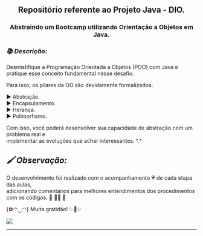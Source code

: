 <h2 align="center"> Repositório referente ao Projeto Java - DIO. </h2>

<h3 align="center">Abstraindo um Bootcamp utilizando 
Orientação a Objetos em Java.</h3>

***<h3> 📚 Descrição: </h3>***

Desmistifique a Programação Orientada a Objetos (POO) com Java e pratique esse conceito fundamental nesse desafio.  

Para isso, os pilares da OO são devidamente formalizados: 
<br/>

▶️  Abstração.<br/> 
▶️  Encapsulamento.<br/> 
▶️  Herança.<br/> 
▶️  Polimorfismo.<br/>  

Com isso, você poderá desenvolver sua capacidade de abstração com um problema real e
<br/>
implementar as evoluções que achar interessantes. ^.^

***<h2> 🖌️  Observação: </h2>*** O desenvolvimento foi realizado com o acompanhamento 💗 de cada etapa das aulas, <br/>
adicionando comentários para melhores entendimentos dos procedimentos com os códigos. 💛 👩‍💻 🧡
  
{✿◠‿◠} Muita gratidão! ✨🤗✨

 ![](https://besthqwallpapers.com/Uploads/17-2-2020/122068/thumb2-java-glitter-logo-programming-language-grid-metal-background-java-creative.jpg)
___

